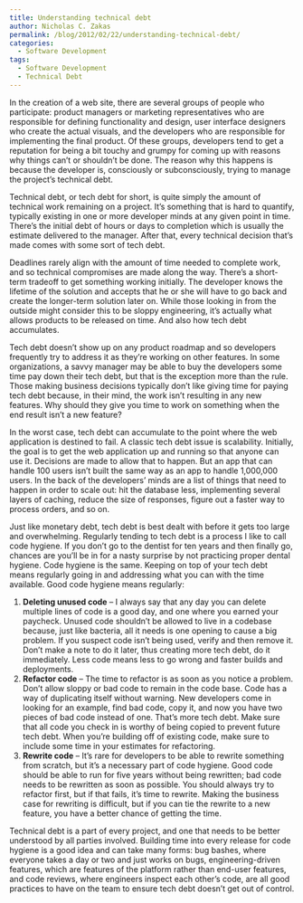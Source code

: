 ```yaml
---
title: Understanding technical debt
author: Nicholas C. Zakas
permalink: /blog/2012/02/22/understanding-technical-debt/
categories:
  - Software Development
tags:
  - Software Development
  - Technical Debt
---
```

In the creation of a web site, there are several groups of people who participate: product managers or marketing representatives who are responsible for defining functionality and design, user interface designers who create the actual visuals, and the developers who are responsible for implementing the final product. Of these groups, developers tend to get a reputation for being a bit touchy and grumpy for coming up with reasons why things can&#8217;t or shouldn&#8217;t be done. The reason why this happens is because the developer is, consciously or subconsciously, trying to manage the project&#8217;s technical debt.

Technical debt, or tech debt for short, is quite simply the amount of technical work remaining on a project. It&#8217;s something that is hard to quantify, typically existing in one or more developer minds at any given point in time. There&#8217;s the initial debt of hours or days to completion which is usually the estimate delivered to the manager. After that, every technical decision that&#8217;s made comes with some sort of tech debt.

Deadlines rarely align with the amount of time needed to complete work, and so technical compromises are made along the way. There&#8217;s a short-term tradeoff to get something working initially. The developer knows the lifetime of the solution and accepts that he or she will have to go back and create the longer-term solution later on. While those looking in from the outside might consider this to be sloppy engineering, it&#8217;s actually what allows products to be released on time. And also how tech debt accumulates.

Tech debt doesn&#8217;t show up on any product roadmap and so developers frequently try to address it as they&#8217;re working on other features. In some organizations, a savvy manager may be able to buy the developers some time pay down their tech debt, but that is the exception more than the rule. Those making business decisions typically don&#8217;t like giving time for paying tech debt because, in their mind, the work isn&#8217;t resulting in any new features. Why should they give you time to work on something when the end result isn&#8217;t a new feature?

In the worst case, tech debt can accumulate to the point where the web application is destined to fail. A classic tech debt issue is scalability. Initially, the goal is to get the web application up and running so that anyone can use it. Decisions are made to allow that to happen. But an app that can handle 100 users isn&#8217;t built the same way as an app to handle 1,000,000 users. In the back of the developers&#8217; minds are a list of things that need to happen in order to scale out: hit the database less, implementing several layers of caching, reduce the size of responses, figure out a faster way to process orders, and so on.

Just like monetary debt, tech debt is best dealt with before it gets too large and overwhelming. Regularly tending to tech debt is a process I like to call code hygiene. If you don&#8217;t go to the dentist for ten years and then finally go, chances are you&#8217;ll be in for a nasty surprise by not practicing proper dental hygiene. Code hygiene is the same. Keeping on top of your tech debt means regularly going in and addressing what you can with the time available. Good code hygiene means regularly:

  1. **Deleting unused code** &#8211; I always say that any day you can delete multiple lines of code is a good day, and one where you earned your paycheck. Unused code shouldn&#8217;t be allowed to live in a codebase because, just like bacteria, all it needs is one opening to cause a big problem. If you suspect code isn&#8217;t being used, verify and then remove it. Don&#8217;t make a note to do it later, thus creating more tech debt, do it immediately. Less code means less to go wrong and faster builds and deployments.
  2. **Refactor code** &#8211; The time to refactor is as soon as you notice a problem. Don&#8217;t allow sloppy or bad code to remain in the code base. Code has a way of duplicating itself without warning. New developers come in looking for an example, find bad code, copy it, and now you have two pieces of bad code instead of one. That&#8217;s more tech debt. Make sure that all code you check in is worthy of being copied to prevent future tech debt. When you&#8217;re building off of existing code, make sure to include some time in your estimates for refactoring.
  3. **Rewrite code** &#8211; It&#8217;s rare for developers to be able to rewrite something from scratch, but it&#8217;s a necessary part of code hygiene. Good code should be able to run for five years without being rewritten; bad code needs to be rewritten as soon as possible. You should always try to refactor first, but if that fails, it&#8217;s time to rewrite. Making the business case for rewriting is difficult, but if you can tie the rewrite to a new feature, you have a better chance of getting the time.

Technical debt is a part of every project, and one that needs to be better understood by all parties involved. Building time into every release for code hygiene is a good idea and can take many forms: bug bashes, where everyone takes a day or two and just works on bugs, engineering-driven features, which are features of the platform rather than end-user features, and code reviews, where engineers inspect each other&#8217;s code, are all good practices to have on the team to ensure tech debt doesn&#8217;t get out of control.
